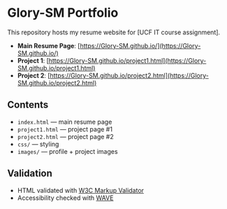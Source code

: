# Glory-SM Portfolio

This repository hosts my resume website for [UCF IT course assignment].

- **Main Resume Page**: [https://Glory-SM.github.io/](https://Glory-SM.github.io/)
- **Project 1**: [https://Glory-SM.github.io/project1.html](https://Glory-SM.github.io/project1.html)
- **Project 2**: [https://Glory-SM.github.io/project2.html](https://Glory-SM.github.io/project2.html)

## Contents
- `index.html` — main resume page
- `project1.html` — project page #1
- `project2.html` — project page #2
- `css/` — styling
- `images/` — profile + project images

## Validation
- HTML validated with [W3C Markup Validator](https://validator.w3.org/)
- Accessibility checked with [WAVE](https://wave.webaim.org/)
